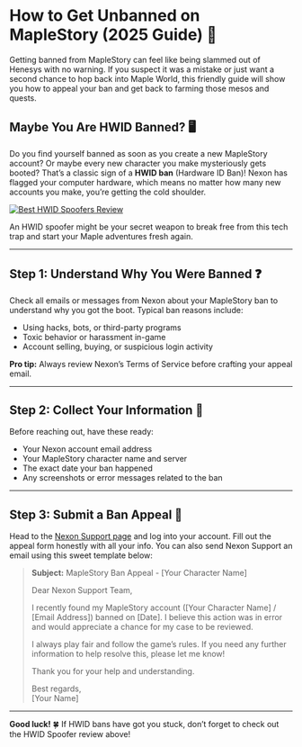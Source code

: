 # How to Get Unbanned on MapleStory (2025 Guide) 🍁

Getting banned from MapleStory can feel like being slammed out of Henesys with no warning. If you suspect it was a mistake or just want a second chance to hop back into Maple World, this friendly guide will show you how to appeal your ban and get back to farming those mesos and quests.

## Maybe You Are HWID Banned? 🖥️

Do you find yourself banned as soon as you create a new MapleStory account? Or maybe every new character you make mysteriously gets booted? That’s a classic sign of a **HWID ban** (Hardware ID Ban)! Nexon has flagged your computer hardware, which means no matter how many new accounts you make, you’re getting the cold shoulder.

[![Best HWID Spoofers Review](https://img.shields.io/badge/Best%20HWID%20Spoofers-Read%20Review-brightgreen?style=for-the-badge&logo=origin)](https://hwid-spoofer.mystrikingly.com/)

An HWID spoofer might be your secret weapon to break free from this tech trap and start your Maple adventures fresh again.

---

## Step 1: Understand Why You Were Banned ❓

Check all emails or messages from Nexon about your MapleStory ban to understand why you got the boot. Typical ban reasons include:
- Using hacks, bots, or third-party programs  
- Toxic behavior or harassment in-game  
- Account selling, buying, or suspicious login activity  

**Pro tip:** Always review Nexon’s Terms of Service before crafting your appeal email.

---

## Step 2: Collect Your Information 📝

Before reaching out, have these ready:
- Your Nexon account email address  
- Your MapleStory character name and server  
- The exact date your ban happened  
- Any screenshots or error messages related to the ban  

---

## Step 3: Submit a Ban Appeal 📧

Head to the [Nexon Support page](https://help.nexon.net/hc/en-us/articles/115002439328-Account-Banned-or-Suspended) and log into your account. Fill out the appeal form honestly with all your info. You can also send Nexon Support an email using this sweet template below:

> **Subject:** MapleStory Ban Appeal - [Your Character Name]  
>  
> Dear Nexon Support Team,  
>  
> I recently found my MapleStory account ([Your Character Name] / [Email Address]) banned on [Date]. I believe this action was in error and would appreciate a chance for my case to be reviewed.  
>  
> I always play fair and follow the game’s rules. If you need any further information to help resolve this, please let me know!  
>  
> Thank you for your help and understanding.  
>  
> Best regards,  
> [Your Name]

---

**Good luck!** 🍀 If HWID bans have got you stuck, don’t forget to check out the HWID Spoofer review above!